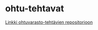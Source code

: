 # ohtu-tehtavat
[Linkki ohtuvarasto-tehtävien repositorioon](https://github.com/Lukxsx/ohtu-2020-viikko1)
